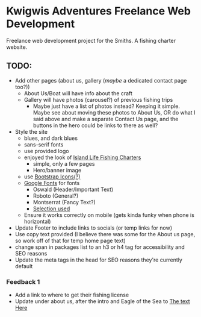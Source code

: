# Kwigwis Adventures Freelance Web Development
Freelance web development project for the Smiths. A fishing charter website.

## TODO:
- Add other pages (about us, gallery (*maybe* a dedicated contact page too?))
    - About Us/Boat will have info about the craft
    - Gallery will have photos (carousel?) of previous fishing trips
        - Maybe just have a list of photos instead? Keeping it simple. Maybe see about moving these photos to About Us, OR do what I said above and make a separate Contact Us page, and the buttons in the hero could be links to there as well?
- Style the site
    - blues, and dark blues
    - sans-serif fonts
    - use provided logo
    - enjoyed the look of [Island Life Fishing Charters](https://islandlifefishingcharters.com/)
        - simple, only a few pages
        - Hero/banner image
    - use [Bootstrap Icons(?)](https://icons.getbootstrap.com/)
    - [Google Fonts](https://fonts.google.com/) for fonts
        - Oswald (Header/Important Text)
        - Roboto (General?)
        - Montserrat (Fancy Text?)
        - [Selection used](https://fonts.google.com/share?selection.family=Montserrat:ital,wght@0,100..900;1,100..900|Oswald:wght@200..700|Roboto:ital,wght@0,100..900;1,100..900)
    - Ensure it works correctly on mobile (gets kinda funky when phone is horizontal)
- Update Footer to include links to socials (or temp links for now)
- Use copy text provided (I believe there was some for the About us page, so work off of that for temp home page text)
- change span in packages list to an h3 or h4 tag for accessibility and SEO reasons
- Update the meta tags in the head for SEO reasons they're currently default
### Feedback 1
- Add a link to where to get their fishing license
- Update under about us, after the intro and Eagle of the Sea to [The text Here](TEMP-copytext.txt)